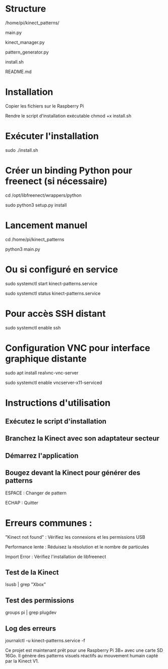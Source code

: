 # Structure

/home/pi/kinect_patterns/

main.py

kinect_manager.py

pattern_generator.py

install.sh

README.md

# Installation

Copier les fichiers sur le Raspberry Pi 

Rendre le script d'installation exécutable
chmod +x install.sh

# Exécuter l'installation
sudo ./install.sh

# Créer un binding Python pour freenect (si nécessaire)
cd /opt/libfreenect/wrappers/python

sudo python3 setup.py install

# Lancement manuel
cd /home/pi/kinect_patterns

python3 main.py

# Ou si configuré en service
sudo systemctl start kinect-patterns.service

sudo systemctl status kinect-patterns.service

# Pour accès SSH distant
sudo systemctl enable ssh

# Configuration VNC pour interface graphique distante
sudo apt install realvnc-vnc-server

sudo systemctl enable vncserver-x11-serviced



# Instructions d'utilisation

Exécutez le script d'installation
-
Branchez la Kinect avec son adaptateur secteur
-
Démarrez l'application
-
Bougez devant la Kinect pour générer des patterns
-
ESPACE : Changer de pattern

ECHAP : Quitter

# Erreurs communes :
"Kinect not found" : Vérifiez les connexions et les permissions USB

Performance lente : Réduisez la résolution et le nombre de particules

Import Error : Vérifiez l'installation de libfreenect

Test de la Kinect
-
lsusb | grep "Xbox"

Test des permissions
-
groups pi | grep plugdev

Log des erreurs
-
journalctl -u kinect-patterns.service -f

Ce projet est maintenant prêt pour une Raspberry Pi 3B+ avec une carte SD 16Go. Il génère des patterns visuels réactifs au mouvement humain capté par la Kinect V1.
